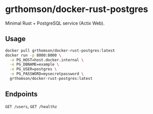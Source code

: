 # grthomson/docker-rust-postgres

Minimal Rust + PostgreSQL service (Actix Web).

## Usage
```bash
docker pull grthomson/docker-rust-postgres:latest
docker run -p 8000:8000 \
  -e PG_HOST=host.docker.internal \
  -e PG_DBNAME=example \
  -e PG_USER=postgres \
  -e PG_PASSWORD=mysecretpassword \
  grthomson/docker-rust-postgres:latest
  ```

## Endpoints

```GET /users```, ```GET /healthz```